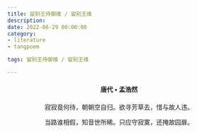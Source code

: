 ```yaml
---
title: 留别王侍御维 / 留别王维
description:
date: 2022-06-29 00:00:00
category:
- literature
- tangpoem

tags: 留别王侍御维 / 留别王维

---
```


<div id="poem-author">
唐代 • 孟浩然
</div>
<div id="poem-body">
<p class="poem-paragraph">寂寂竟何待，朝朝空自归。欲寻芳草去，惜与故人违。</p>
<p class="poem-paragraph">当路谁相假，知音世所稀。只应守寂寞，还掩故园扉。</p>

</div>

<style>

#poem-author {
    width: 100%;
    text-align: center;
    margin: 20px 0;
    font-weight: bold;
}
#poem-body {
    width: 100%;
    text-align: center;
}
.poem-paragraph {
    font-family: "仿宋"
}

</style>